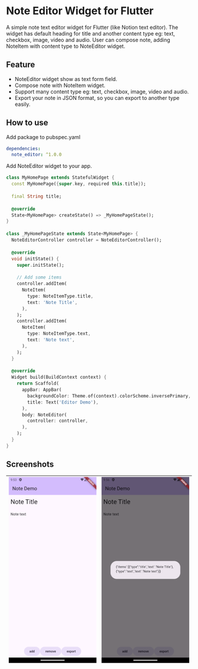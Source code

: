 # Note Editor Widget for Flutter

A simple note text editor widget for Flutter (like Notion text editor). The widget has default heading for title and another content type eg: text, checkbox, image, video and audio. User can compose note,  adding NoteItem with content type to NoteEditor widget.

## Feature

* NoteEditor widget show as text form field.
* Compose note with NoteItem widget.
* Support many content type eg: text, checkbox, image, video and audio.
* Export your note in JSON format, so you can export to another type easily.

## How to use

Add package to pubspec.yaml

```yaml
dependencies:
  note_editor: ^1.0.0
```

Add NoteEditor widget to your app.

```dart
class MyHomePage extends StatefulWidget {
  const MyHomePage({super.key, required this.title});

  final String title;

  @override
  State<MyHomePage> createState() => _MyHomePageState();
}

class _MyHomePageState extends State<MyHomePage> {
  NoteEditorController controller = NoteEditorController(); 

  @override
  void initState() {
    super.initState();

    // Add some items
    controller.addItem(
      NoteItem(
        type: NoteItemType.title,
        text: 'Note Title',
      ),
    );
    controller.addItem(
      NoteItem(
        type: NoteItemType.text,
        text: 'Note text',
      ),
    );
  }

  @override
  Widget build(BuildContext context) {
    return Scaffold(
      appBar: AppBar(
        backgroundColor: Theme.of(context).colorScheme.inversePrimary,
        title: Text('Editor Demo'),
      ),
      body: NoteEditor(
        controller: controller,
      ),
    );
  }
}
```

## Screenshots

| ![](/screenshots/screenshot01.png) | ![](/screenshots/screenshot02.png) |
| ---------------------------------- | ---------------------------------- |